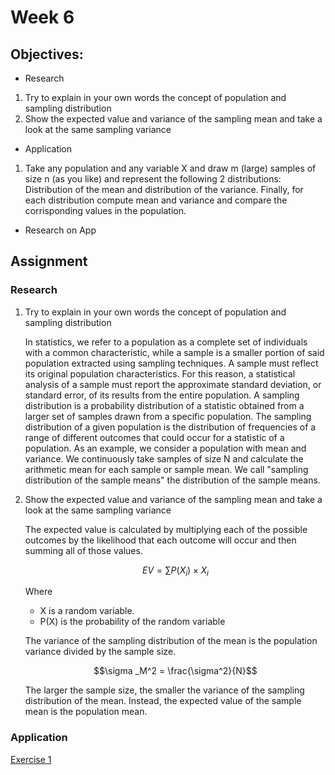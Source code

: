 
<script type="text/x-mathjax-config">
    MathJax.Hub.Config({
      tex2jax: {
        skipTags: ['script', 'noscript', 'style', 'textarea', 'pre'],
        inlineMath: [['\\(','\\)'], ['$', '$']],
        displayMath: [ ['$$','$$'], ["\\[","\\]"] ],
      }
    });
  </script>
  <script src="https://cdn.mathjax.org/mathjax/latest/MathJax.js?config=TeX-AMS-MML_HTMLorMML" type="text/javascript"></script>


# Week 6


## Objectives:

* Research

1. Try to explain in your own words the concept of population and sampling distribution
2. Show the expected value and variance of the sampling mean and take a look at the same sampling variance

* Application

1. Take any population and any variable X and draw m (large) samples of size n (as you like) and represent the following 2 distributions: Distribution of the mean and distribution of the variance. Finally, for each distribution compute mean and variance and compare the corrisponding values in the population.

* Research on App

## Assignment
### Research

1. Try to explain in your own words the concept of population and sampling distribution

    In statistics, we refer to a population as a complete set of individuals with a common characteristic, while a sample is a smaller portion of said population extracted using sampling techniques. A sample must reflect its original population characteristics. For this reason, a statistical analysis of a sample must report the approximate standard deviation, or standard error, of its results from the entire population. 
A sampling distribution is a probability distribution of a statistic obtained from a larger set of samples drawn from a specific population. The sampling distribution of a given population is the distribution of frequencies of a range of different outcomes that could occur for a statistic of a population. As an example, we consider a population with mean and variance. We continuously take samples of size N and calculate the arithmetic mean for each sample or sample mean. We call "sampling distribution of the sample means" the distribution of the sample means.

2. Show the expected value and variance of the sampling mean and take a look at the same sampling variance

    The expected value is calculated by multiplying each of the possible outcomes by the likelihood that each outcome will occur and then summing all of those values.

    $$EV=\sum {P(X_i)\times X_i}$$

    Where
    * X is a random variable.
    * P(X) is the probability of the random variable
    
    The variance of the sampling distribution of the mean is the population variance divided by the sample size. 
        
    $$\sigma _M^2 = \frac{\sigma^2}{N}$$
        
    The larger the sample size, the smaller the variance of the sampling distribution of the mean.
    Instead, the expected value of the sample mean is the population mean.

### Application

[Exercise 1](https://github.com/Ktot0/Statistics/tree/main/week6/Week6_EX1)

